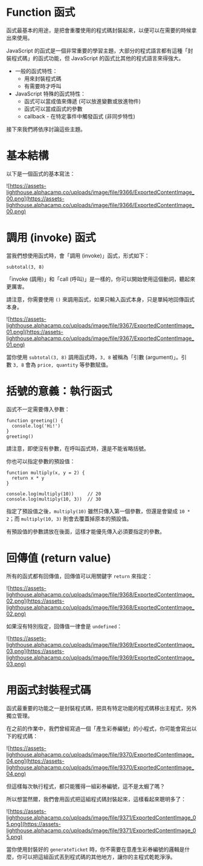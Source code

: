 # Function 函式

函式最基本的用途，是把會重覆使用的程式碼封裝起來，以便可以在需要的時候拿出來使用。

JavaScript 的函式是一個非常重要的學習主題，大部分的程式語言都有這種「封裝程式碼」的函式功能，但 JavaScript 的函式比其他的程式語言來得強大。

- 一般的函式特性：
    - 用來封裝程式碼
    - 有需要時才呼叫
- JavaScript 特殊的函式特性：
    - 函式可以當成值來傳遞 (可以放進變數或放進物件)
    - 函式可以當成函式的參數
    - callback - 在特定事件中觸發函式 (非同步特性)

接下來我們將依序討論這些主題。

# 基本結構

以下是一個函式的基本寫法：

![https://assets-lighthouse.alphacamp.co/uploads/image/file/9366/ExportedContentImage_00.png](https://assets-lighthouse.alphacamp.co/uploads/image/file/9366/ExportedContentImage_00.png)

# 調用 (invoke) 函式

當我們想使用函式時，會「調用 (invoke)」函式，形式如下：

```
subtotal(3, 8)
```

「invoke (調用)」和「call (呼叫)」是一樣的，你可以開始使用這個動詞，聽起來更厲害。

請注意，你需要使用 `()` 來調用函式，如果只輸入函式本身，只是單純地回傳函式本身。

![https://assets-lighthouse.alphacamp.co/uploads/image/file/9367/ExportedContentImage_01.png](https://assets-lighthouse.alphacamp.co/uploads/image/file/9367/ExportedContentImage_01.png)

當你使用 `subtotal(3, 8)` 調用函式時，`3, 8` 被稱為「引數 (argument)」。引數 `3, 8` 會為 `price, quantity` 等參數賦值。

# 括號的意義：執行函式

函式不一定需要傳入參數：

```
function greeting() {
  console.log('Hi!')
}
greeting()
```

請注意，即使沒有參數，在呼叫函式時，還是不能省略括號。

你也可以指定參數的預設值：

```
function multiply(x, y = 2) {
  return x * y
}

console.log(multiply(10))     // 20
console.log(multiply(10, 3))  // 30
```

指定了預設值之後，`multiply(10)` 雖然只傳入第一個參數，但還是會變成 `10 * 2`；而 `multiply(10, 3)` 則會去覆蓋掉原本的預設值。

有預設值的參數請放在後面，這樣才能優先傳入必須要指定的參數。

# 回傳值 (return value)

所有的函式都有回傳值，回傳值可以用關鍵字 `return` 來指定：

![https://assets-lighthouse.alphacamp.co/uploads/image/file/9368/ExportedContentImage_02.png](https://assets-lighthouse.alphacamp.co/uploads/image/file/9368/ExportedContentImage_02.png)

如果沒有特別指定，回傳值一律會是 `undefined`：

![https://assets-lighthouse.alphacamp.co/uploads/image/file/9369/ExportedContentImage_03.png](https://assets-lighthouse.alphacamp.co/uploads/image/file/9369/ExportedContentImage_03.png)

# 用函式封裝程式碼

函式最重要的功能之一是封裝程式碼，把具有特定功能的程式碼移出主程式，另外獨立管理。

在之前的作業中，我們曾經寫過一個「產生彩券編號」的小程式，你可能會寫出以下的程式碼：

![https://assets-lighthouse.alphacamp.co/uploads/image/file/9370/ExportedContentImage_04.png](https://assets-lighthouse.alphacamp.co/uploads/image/file/9370/ExportedContentImage_04.png)

但這樣每次執行程式，都只能獲得一組彩券編號，這不是太蝦了嗎？

所以想當然爾，我們會用函式把這組程式碼封裝起來，這樣看起來聰明多了：

![https://assets-lighthouse.alphacamp.co/uploads/image/file/9371/ExportedContentImage_05.png](https://assets-lighthouse.alphacamp.co/uploads/image/file/9371/ExportedContentImage_05.png)

當你使用封裝好的 `generateTicket` 時，你不需要在意產生彩券編號的邏輯是什麼，你可以把這組函式丟到程式碼的其他地方，讓你的主程式乾乾淨淨。